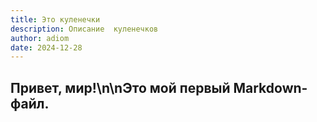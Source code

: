 ```yaml
---
title: Это куленечки
description: Описание  куленечков
author: adiom
date: 2024-12-28
---
```


## Привет, мир!\n\nЭто мой первый Markdown-файл.
